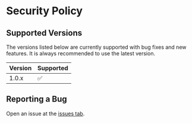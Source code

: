 # Security Policy

## Supported Versions

The versions listed below are currently supported with bug fixes and new features. It is always recommended to use the latest version.

| Version | Supported          |
| ------- | ------------------ |
| 1.0.x   | :white_check_mark: |

## Reporting a Bug
Open an issue at the [issues tab](https://github.com/TheLeCrafter/ambientstars/issues).
